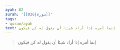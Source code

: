 ```yaml
---
ayah: 82
surah: '[[036|سورة]]'
tags:
- quran/ayah
text: إنما أمره إذا أراد شيئا أن يقول له كن فيكون
---
```

> إنما أمره إذا أراد شيئا أن يقول له كن فيكون
